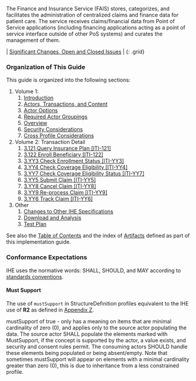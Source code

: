 
The Finance and Insurance Service (FAIS) stores, categorizes, and facilitates the administration of centralized claims and finance
data for patient care. The service receives claims/financial data from Point of Service
applications (including financing applications acting as a point of service interface outside of other PoS systems) and
curates the management of them.

<div markdown="1" class="stu-note">

| [Significant Changes, Open and Closed Issues](issues.html) |
{: .grid}

</div>

### Organization of This Guide

This guide is organized into the following sections:

1. Volume 1:
   1. [Introduction](volume-1.html)
   1. [Actors, Transactions, and Content](volume-1.html#actors-and-transactions)
   1. [Actor Options](volume-1.html#actor-options)
   1. [Required Actor Groupings](volume-1.html#required-groupings)
   1. [Overview](volume-1.html#overview)
   1. [Security Considerations](volume-1.html#security-considerations)
   1. [Cross Profile Considerations](volume-1.html#other-grouping)
1. Volume 2: Transaction Detail
   1. [3.121 Query Insurance Plan [ITI-121]](ITI-121.html)
   1. [3.122 Enroll Beneficiary [ITI-122]](ITI-122.html)
   1. [3.YY3 Check Enrollment Status [ITI-YY3]](ITI-YY3.html)
   1. [3.YY4 Check Coverage Eligibility [ITI-YY4]](ITI-YY4.html)
   1. [3.YY7 Check Coverage Eligibility Status [ITI-YY7]](ITI-YY7.html)
   1. [3.YY5 Submit Claim [ITI-YY5]](ITI-YY5.html)
   1. [3.YY8 Cancel Claim [ITI-YY8]](ITI-YY8.html)
   1. [3.YY9 Re-process Claim [ITI-YY9]](ITI-YY9.html)
   1. [3.YY6 Track Claim [ITI-YY6]](ITI-YY6.html)
1. Other
   1. [Changes to Other IHE Specifications](other.html)
   1. [Download and Analysis](download.html)
   1. [Test Plan](testplan.html)

See also the [Table of Contents](toc.html) and the index of [Artifacts](artifacts.html) defined as part of this implementation guide.

### Conformance Expectations

IHE uses the normative words: SHALL, SHOULD, and MAY according to [standards conventions](https://profiles.ihe.net/GeneralIntro/ch-E.html).

#### Must Support

The use of ```mustSupport``` in StructureDefinition profiles equivalent to the IHE use of **R2** as defined in [Appendix Z](https://profiles.ihe.net/ITI/TF/Volume2/ch-Z.html#z.10-profiling-conventions-for-constraints-on-fhir).

mustSupport of true - only has a meaning on items that are minimal cardinality of zero (0), and applies only to the source actor populating the data. The source actor SHALL populate the elements marked with MustSupport, if the concept is supported by the actor, a value exists, and security and consent rules permit.
The consuming actors SHOULD handle these elements being populated or being absent/empty.
Note that sometimes mustSupport will appear on elements with a minimal cardinality greater than zero (0), this is due to inheritance from a less constrained profile.
